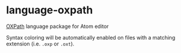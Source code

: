 # language-oxpath
[OXPath] language package for Atom editor

Syntax coloring will be automatically enabled on files with a matching extension (i.e. `.oxp` or `.oxt`).

[OXPath]: www.oxpath.org/
